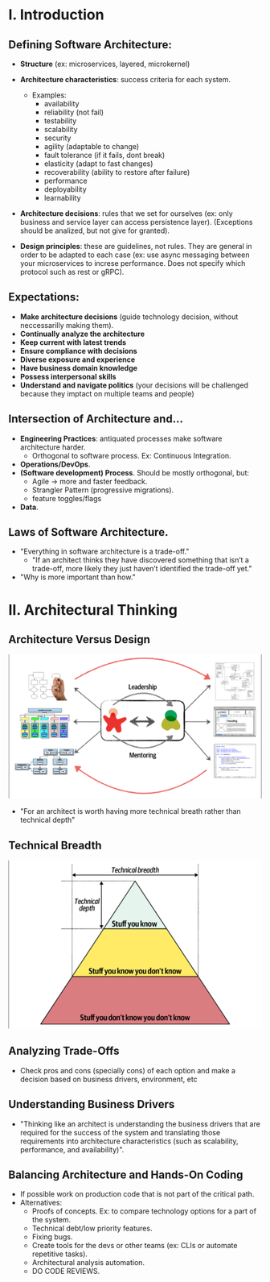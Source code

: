 # I. Introduction

## Defining Software Architecture:

- **Structure** (ex: microservices, layered, microkernel)

- **Architecture characteristics**: success criteria for each system.
    - Examples:
        - availability
        - reliability (not fail)
        - testability
        - scalability
        - security
        - agility (adaptable to change)
        - fault tolerance (if it fails, dont break)
        - elasticity (adapt to fast changes)
        - recoverability (ability to restore after failure)
        - performance
        - deployability 
        - learnability

- **Architecture decisions**: rules that we set for ourselves (ex: only business and service layer can access persistence layer). (Exceptions should be analized, but not give for granted).

- **Design principles**: these are guidelines, not rules. They are general in order to be adapted to each case (ex: use async messaging  between your microservices to increse performance. Does not specify which protocol such as rest or gRPC).
	
## Expectations:

- **Make architecture decisions** (guide technology decision, without neccessarilly making them).
- **Continually analyze the architecture**
- **Keep current with latest trends**
- **Ensure compliance with decisions**
- **Diverse exposure and experience**
- **Have business domain knowledge**
- **Possess interpersonal skills**
- **Understand and navigate politics** (your decisions will be challenged because they imptact on multiple teams and people)
	
## Intersection of Architecture and...

- **Engineering Practices**: antiquated processes make software architecture harder. 
    - Orthogonal to software process. Ex: Continuous Integration.
- **Operations/DevOps**.
- **(Software development) Process**. Should be mostly orthogonal, but:
    - Agile -> more and faster feedback.
    - Strangler Pattern (progressive migrations).
    - feature toggles/flags
- **Data**.

## Laws of Software Architecture.

- "Everything in software architecture is a trade-off."
    - "If an architect thinks they have discovered something that isn’t a trade-off, more likely they just haven’t identified the trade-off yet."
- "Why is more important than how."
	
# II. Architectural Thinking

## Architecture Versus Design

![architects and devs collaboration](./figures/architecture-vs-design.png)

- "For an architect is worth having more technical breath rather than technical depth"

## Technical Breadth

![Knowledge pyramid. Technical depth vs breadth](./figures/technical-breadth.png)

## Analyzing Trade-Offs

- Check pros and cons (specially cons) of each option and make a decision based on business drivers, environment, etc

## Understanding Business Drivers

- "Thinking like an architect is understanding the business drivers that are required for the success of the system and translating those requirements into architecture characteristics (such as scalability, performance, and availability)".

## Balancing Architecture and Hands-On Coding

- If possible work on production code that is not part of the critical path.
- Alternatives:
    - Proofs of concepts. Ex: to compare technology options for a part of the system.
    - Technical debt/low priority features.
    - Fixing bugs.
    - Create tools for the devs or other teams (ex: CLIs or automate repetitive tasks).
    - Architectural analysis automation.
    - DO CODE REVIEWS.
